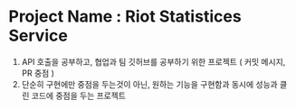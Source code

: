 # Project Name : Riot Statistices Service

1. API 호출을 공부하고, 협업과 팀 깃허브를 공부하기 위한 프로젝트 ( 커밋 메시지, PR 중점 )
2. 단순히 구현에만 중점을 두는것이 아닌, 원하는 기능을 구현함과 동시에 성능과 클린 코드에 중점을 두는 프로젝트

